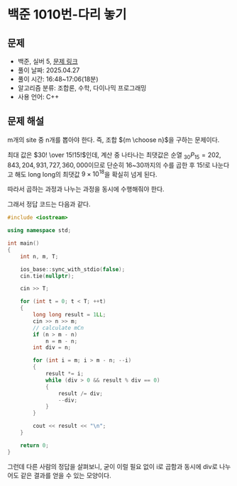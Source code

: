 # 백준 1010번-다리 놓기

## 문제

- 백준, 실버 5, [문제 링크](https://www.acmicpc.net/problem/1010 "https://www.acmicpc.net/problem/1010")
- 풀이 날짜: 2025.04.27
- 풀이 시간: 16:48~17:06(18분)
- 알고리즘 분류: 조합론, 수학, 다이나믹 프로그래밍
- 사용 언어: C++

## 문제 해설

m개의 site 중 n개를 뽑아야 한다. 즉, 조합 ${m \choose n}$을 구하는 문제이다.

최대 값은 $30! \over 15!15!$인데, 계산 중 나타나는 최댓값은 순열 $_{30}P_{15}=202,843,204,931,727,360,000$이므로 단순히 16~30까지의 수를 곱한 후 15!로 나눈다고 해도 long long의 최댓값 $9 \times 10^{18}$을 확실히 넘게 된다.

따라서 곱하는 과정과 나누는 과정을 동시에 수행해줘야 한다.

그래서 정답 코드는 다음과 같다.

```cpp
#include <iostream>

using namespace std;

int main()
{
    int n, m, T;

    ios_base::sync_with_stdio(false);
    cin.tie(nullptr);

    cin >> T;

    for (int t = 0; t < T; ++t)
    {
        long long result = 1LL;
        cin >> n >> m;
        // calculate mCn
        if (n > m - n)
            n = m - n;
        int div = n;

        for (int i = m; i > m - n; --i)
        {
            result *= i;
            while (div > 0 && result % div == 0)
            {
                result /= div;
                --div;
            }
        }

        cout << result << "\n";
    }

    return 0;
}
```

그런데 다른 사람의 정답을 살펴보니, 굳이 이럴 필요 없이 i로 곱함과 동시에 div로 나누어도 같은 결과를 얻을 수 있는 모양이다.
